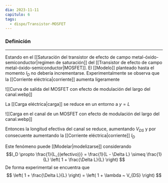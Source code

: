 ```yaml
---
dia: 2023-11-11
capitulo: 6
tags:
  - dispo/Transistor-MOSFET
---
```

### Definición
---
Estando en el [[Saturación del transistor de efecto de campo metal-óxido-semiconductor|regimen de saturación]] del [[Transistor de efecto de campo metal-óxido-semiconductor|MOSFET]]. El [[Modelo]] planteado hasta el momento $I_D$ no debería incrementarse. Experimentalmente se observa que la [[Corriente eléctrica|corriente]] aumenta ligeramente

![[Curva de salida del MOSFET con efecto de modulación del largo del canal.webp]]

La [[Carga eléctrica|carga]] se reduce en un entorno a $y = L$

![[Carga en el canal de un MOSFET con efecto de modulación del largo del canal.webp]]

Entonces la longitud efectiva del canal se reduce, aumentando $V_{DS}$ y por consecuente aumentando la [[Corriente eléctrica|corriente]] $I_D$

Este fenómeno puede [[Modelar|modelizarse]] considerando $$I_D \propto \frac{1}{L_{(efectivo)}} = \frac{1}{L - \Delta L} \simeq \frac{1}{L} \left( 1 + \frac{\Delta L}{L} \right) $$
De forma experimental se encuentra que $$ \left( 1 + \frac{\Delta L}{L} \right) = \left( 1 + \lambda ~ V_{DS} \right) $$